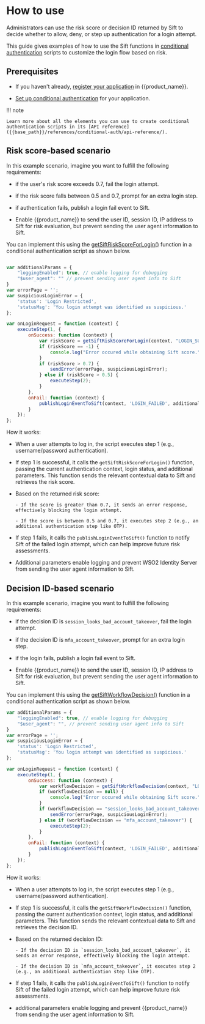# How to use

Administrators can use the risk score or decision ID returned by Sift to decide whether to allow, deny, or step up authentication for a login attempt.

This guide gives examples of how to use the Sift functions in [conditional authentication]({{base_path}}/guides/authentication/conditional-auth/) scripts to customize the login flow based on risk.

## Prerequisites

- If you haven't already, [register your application]({{base_path}}/guides/applications/#register-an-application) in {{product_name}}.

- [Set up conditional authentication]({{base_path}}/guides/authentication/conditional-auth/configure-conditional-auth/) for your application.

!!! note

    Learn more about all the elements you can use to create conditional authentication scripts in its [API reference]({{base_path}}/references/conditional-auth/api-reference/).

## Risk score-based scenario

In this example scenario, imagine you want to fulfill the following requirements:

- if the user's risk score exceeds 0.7, fail the login attempt.

- if the risk score falls between 0.5 and 0.7, prompt for an extra login step.

- if authentication fails, publish a login fail event to Sift.

- Enable {{product_name}} to send the user ID, session ID, IP address to Sift for risk evaluation, but prevent sending the user agent information to Sift.

You can implement this using the [getSiftRiskScoreForLogin()]({{base_path}}/connectors/sift/reference/#getsiftriskscoreforlogin) function in a conditional authentication script as shown below.

```javascript

var additionalParams = {
    "loggingEnabled": true, // enable logging for debugging
    "$user_agent": "" // prevent sending user agent info to Sift
}
var errorPage = '';
var suspiciousLoginError = {
    'status': 'Login Restricted',
    'statusMsg': 'You login attempt was identified as suspicious.'
};

var onLoginRequest = function (context) {
    executeStep(1, {
        onSuccess: function (context) {
            var riskScore = getSiftRiskScoreForLogin(context, "LOGIN_SUCCESS", additionalParams);
            if (riskScore == -1) {
                console.log("Error occured while obtaining Sift score.");
            }
            if (riskScore > 0.7) {
                sendError(errorPage, suspiciousLoginError);
            } else if (riskScore > 0.5) {
                executeStep(2);
            }
        },
        onFail: function (context) {
            publishLoginEventToSift(context, 'LOGIN_FAILED', additionalParams);
        }
    });
};
```

How it works:

- When a user attempts to log in, the script executes step 1 (e.g., username/password authentication).

- If step 1 is successful, it calls the `getSiftRiskScoreForLogin()` function, passing the current authentication context, login status, and additional parameters. This function sends the relevant contextual data to Sift and retrieves the risk score.

- Based on the returned risk score:

      - If the score is greater than 0.7, it sends an error response, effectively blocking the login attempt.

      - If the score is between 0.5 and 0.7, it executes step 2 (e.g., an additional authentication step like OTP).

- If step 1 fails, it calls the `publishLoginEventToSift()` function to notify Sift of the failed login attempt, which can help improve future risk assessments.

- Additional parameters enable logging and prevent WSO2 Identity Server from sending the user agent information to Sift.

## Decision ID-based scenario

In this example scenario, imagine you want to fulfill the following requirements:

- if the decision ID is `session_looks_bad_account_takeover`, fail the login attempt.

- if the decision ID is `mfa_account_takeover`, prompt for an extra login step.

- if the login fails, publish a login fail event to Sift.

- Enable {{product_name}} to send the user ID, session ID, IP address to Sift for risk evaluation, but prevent sending the user agent information to Sift.

You can implement this using the [getSiftWorkflowDecision()]({{base_path}}/connectors/sift/reference/#getsiftworkflowdecision) function in a conditional authentication script as shown below.

```javascript
var additionalParams = {
    "loggingEnabled": true, // enable logging for debugging
    "$user_agent": "", // prevent sending user agent info to Sift
}
var errorPage = '';
var suspiciousLoginError = {
    'status': 'Login Restricted',
    'statusMsg': 'You login attempt was identified as suspicious.'
};

var onLoginRequest = function (context) {
    executeStep(1, {
        onSuccess: function (context) {
            var workflowDecision = getSiftWorkflowDecision(context, "LOGIN_SUCCESS", additionalParams);
            if (workflowDecision == null) {
                console.log("Error occured while obtaining Sift score.");
            }
            if (workflowDecision == "session_looks_bad_account_takeover") {
                sendError(errorPage, suspiciousLoginError);
            } else if (workflowDecision == "mfa_account_takeover") {
                executeStep(2);
            }
        },
        onFail: function (context) {
            publishLoginEventToSift(context, 'LOGIN_FAILED', additionalParams);
        }
    });
};
```

How it works:

- When a user attempts to log in, the script executes step 1 (e.g., username/password authentication).

- If step 1 is successful, it calls the `getSiftWorkflowDecision()` function, passing the current authentication context, login status, and additional parameters. This function sends the relevant contextual data to Sift and retrieves the decision ID.

- Based on the returned decision ID:

      - If the decision ID is `session_looks_bad_account_takeover`, it sends an error response, effectively blocking the login attempt.

      - If the decision ID is `mfa_account_takeover`, it executes step 2 (e.g., an additional authentication step like OTP).

- If step 1 fails, it calls the `publishLoginEventToSift()` function to notify Sift of the failed login attempt, which can help improve future risk assessments.

- additional parameters enable logging and prevent {{product_name}} from sending the user agent information to Sift.
